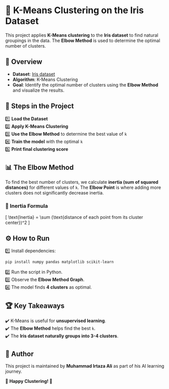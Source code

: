 # 🌸 K-Means Clustering on the Iris Dataset  

This project applies **K-Means clustering** to the **Iris dataset** to find natural groupings in the data. The **Elbow Method** is used to determine the optimal number of clusters.  

## 📌 Overview  
- **Dataset**: [Iris dataset](https://archive.ics.uci.edu/ml/datasets/iris)  
- **Algorithm**: K-Means Clustering  
- **Goal**: Identify the optimal number of clusters using the **Elbow Method** and visualize the results.  

## 🚀 Steps in the Project  
1️⃣ **Load the Dataset**  
2️⃣ **Apply K-Means Clustering**  
3️⃣ **Use the Elbow Method** to determine the best value of `k`  
4️⃣ **Train the model** with the optimal `k`  
5️⃣ **Print final clustering score**  

## 📊 The Elbow Method  
To find the best number of clusters, we calculate **inertia (sum of squared distances)** for different values of `k`. The **Elbow Point** is where adding more clusters does not significantly decrease inertia.  

### 🔹 Inertia Formula  
\[
\text{Inertia} = \sum (\text{distance of each point from its cluster center})^2
\]  

## ⚙️ How to Run  
1️⃣ Install dependencies:  
   ```bash
   pip install numpy pandas matplotlib scikit-learn
   ```
2️⃣ Run the script in Python.  
3️⃣ Observe the **Elbow Method Graph**.  
4️⃣ The model finds **4 clusters** as optimal.  

## 🏆 Key Takeaways  
✔️ K-Means is useful for **unsupervised learning**.  
✔️ The **Elbow Method** helps find the best `k`.  
✔️ The **Iris dataset naturally groups into 3-4 clusters**.  

## 👤 Author  
This project is maintained by **Muhammad Irtaza Ali** as part of his AI learning journey.  

📌 **Happy Clustering! 🚀**  
